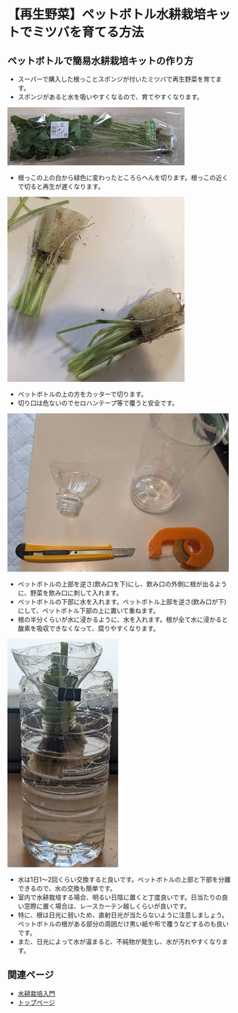 # 【再生野菜】ペットボトル水耕栽培キットでミツバを育てる方法

## ペットボトルで簡易水耕栽培キットの作り方

- スーパーで購入した根っことスポンジが付いたミツバで再生野菜を育てます。
- スポンジがあると水を吸いやすくなるので、育てやすくなります。

![図2](./assets/hydroponics-regenerated-vegetables-plastic-bottle/6.jpg) 

- 根っこの上の白から緑色に変わったところらへんを切ります。根っこの近くで切ると再生が遅くなります。

![図2](./assets/hydroponics-regenerated-vegetables-plastic-bottle/7.jpg) 

- ペットボトルの上の方をカッターで切ります。
- 切り口は危ないのでセロハンテープ等で覆うと安全です。

![図1](./assets/hydroponics-regenerated-vegetables-plastic-bottle/1.jpg) 



- ペットボトルの上部を逆さ(飲み口を下)にし、飲み口の外側に根が出るように、野菜を飲み口に刺して入れます。
- ペットボトルの下部に水を入れます。ペットボトル上部を逆さ(飲み口が下)にして、ペットボトル下部の上に置いて重ねます。
- 根の半分くらいが水に浸かるように、水を入れます。根が全て水に浸かると酸素を吸収できなくなって、腐りやすくなります。

![図5](./assets/hydroponics-regenerated-vegetables-plastic-bottle/8.jpg) 


- 水は1日1〜2回くらい交換すると良いです。ペットボトルの上部と下部を分離できるので、水の交換も簡単です。
- 室内で水耕栽培する場合、明るい日陰に置くと丁度良いです。日当たりの良い窓際に置く場合は、レースカーテン越しくらいが良いです。
- 特に、根は日光に弱いため、直射日光が当たらないように注意しましょう。ペットボトルの根がある部分の周囲だけ黒い紙や布で覆うなどするのも良いです。
- また、日光によって水が温まると、不純物が発生し、水が汚れやすくなります。

## 関連ページ

- [水耕栽培入門](hydroponics.md) 
- [トップページ](../index.md) 
